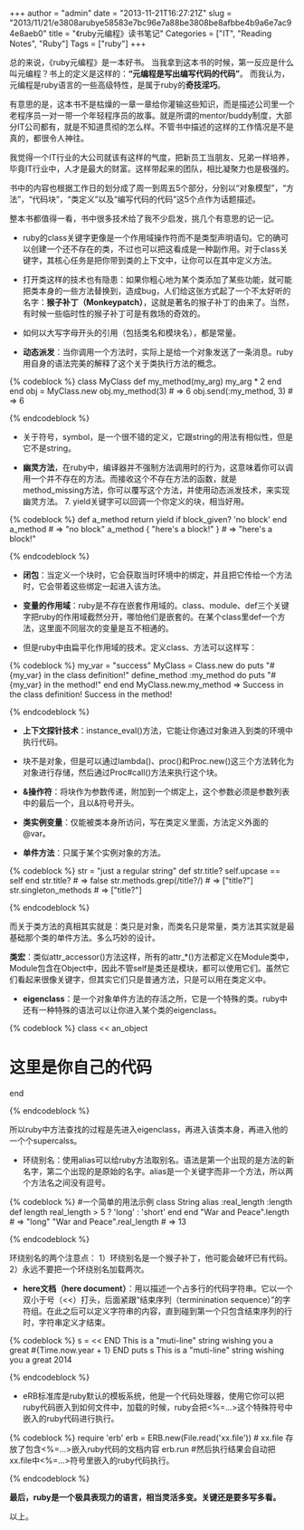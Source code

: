+++
author = "admin"
date = "2013-11-21T16:27:21Z"
slug = "2013/11/21/e3808arubye58583e7bc96e7a88be3808be8afbbe4b9a6e7ac94e8aeb0"
title = "《ruby元编程》读书笔记"
Categories = ["IT", "Reading Notes", "Ruby"]
Tags = ["ruby"]
+++

总的来说，《ruby元编程》是一本好书。 当我拿到这本书的时候，第一反应是什么叫元编程？书上的定义是这样的：**“元编程是写出编写代码的代码”**。 而我认为，元编程是ruby语言的一些高级特性，是属于ruby的**奇技淫巧**。





有意思的是，这本书不是枯燥的一章一章给你灌输这些知识，而是描述公司里一个老程序员一对一带一个年轻程序员的故事。就是所谓的mentor/buddy制度，大部分IT公司都有，就是不知道贯彻的怎么样。不管书中描述的这样的工作情况是不是真的，都很令人神往。





我觉得一个IT行业的大公司就该有这样的气度，把新员工当朋友、兄弟一样培养，毕竟IT行业中，人才是最大的财富。这样带起来的团队，相比凝聚力也是极强的。





书中的内容也根据工作日的划分成了周一到周五5个部分，分别以“对象模型”，“方法”，“代码块”，“类定义”以及“编写代码的代码”这5个点作为话题描述。





整本书都值得一看，书中很多技术给了我不少启发，挑几个有意思的记一记。







  * ruby的class关键字更像是一个作用域操作符而不是类型声明语句。它的确可以创建一个还不存在的类，不过也可以把这看成是一种副作用。对于class关键字，其核心任务是把你带到类的上下文中，让你可以在其中定义方法。



  * 打开类这样的技术也有隐患：如果你粗心地为某个类添加了某些功能，就可能把类本身的一些方法替换到，造成bug，人们给这张方式起了一个不太好听的名字：**猴子补丁（Monkeypatch）**，这就是著名的猴子补丁的由来了。当然，有时候一些临时性的猴子补丁可是有救场的奇效的。



  * 如何以大写字母开头的引用（包括类名和模块名），都是常量。



  * **动态派发**：当你调用一个方法时，实际上是给一个对象发送了一条消息。ruby用自身的语法完美的解释了这个关于类执行方法的概念。





{% codeblock %}
class MyClass
   def my_method(my_arg)
     my_arg * 2
   end
 end
 obj = MyClass.new
 obj.my_method(3) # => 6
 obj.send(:my_method, 3) # => 6

{% endcodeblock %}


<!-- more -->



  * 关于符号，symbol，是一个很不错的定义，它跟string的用法有相似性，但是它不是string。



  * **幽灵方法**，在ruby中，编译器并不强制方法调用时的行为，这意味着你可以调用一个并不存在的方法。而接收这个不存在方法的函数，就是method_missing方法，你可以覆写这个方法，并使用动态派发技术，来实现幽灵方法。 7. yield关键字可以回调一个你定义的块，相当好用。





{% codeblock %}
def a_method
  return yield if block_given? 'no block'
end
a_method # => "no block" 
a_method { "here's a block!" } # => "here's a block!"

{% endcodeblock %}




  * **闭包**：当定义一个块时，它会获取当时环境中的绑定，并且把它传给一个方法时，它会带着这些绑定一起进入该方法。



  * **变量的作用域**：ruby是不存在嵌套作用域的。class、module、def三个关键字把ruby的作用域截然分开，哪怕他们是嵌套的。在某个class里def一个方法，这里面不同层次的变量是互不相通的。



  * 但是ruby中由扁平化作用域的技术。定义class、方法可以这样写：





{% codeblock %}
my_var = "success" 
MyClass = Class.new do 
  puts "#{my_var} in the class definition!" 
  define_method :my_method do
    puts "#{my_var} in the method!" 
  end
end 
MyClass.new.my_method
 => Success in the class definition!
    Success in the method!

{% endcodeblock %}




  * **上下文探针技术**：instance_eval()方法，它能让你通过对象进入到类的环境中执行代码。



  * 块不是对象，但是可以通过lambda()、proc()和Proc.new()这三个方法转化为对象进行存储，然后通过Proc#call()方法来执行这个块。



  * **&操作符**：将块作为参数传递，附加到一个绑定上，这个参数必须是参数列表中的最后一个，且以&符号开头。



  * **类实例变量**：仅能被类本身所访问，写在类定义里面，方法定义外面的@var。



  * **单件方法**：只属于某个实例对象的方法。





{% codeblock %}
str = "just a regular string" 
def str.title?
  self.upcase == self
end 
str.title? # => false 
str.methods.grep(/title?/) # => ["title?"]
str.singleton_methods # => ["title?"]

{% endcodeblock %}




而关于类方法的真相其实就是：类只是对象，而类名只是常量，类方法其实就是最基础那个类的单件方法。多么巧妙的设计。





**类宏**：类似attr_accessor()方法这样，所有的attr_*()方法都定义在Module类中，Module包含在Object中，因此不管self是类还是模块，都可以使用它们。虽然它们看起来很像关键字，但其实它们只是普通方法，只是可以用在类定义中。







  * **eigenclass**：是一个对象单件方法的存活之所，它是一个特殊的类。ruby中还有一种特殊的语法可以让你进入某个类的eigenclass。




{% codeblock %}
class << an_object
# 这里是你自己的代码
end 

{% endcodeblock %}




所以ruby中方法查找的过程是先进入eigenclass，再进入该类本身，再进入他的一个个supercalss。







  * 环绕别名：使用alias可以给ruby方法取别名。语法是第一个出现的是方法的新名字，第二个出现的是原始的名字。alias是一个关键字而非一个方法，所以两个方法名之间没有逗号。 




{% codeblock %}
#一个简单的用法示例 
class String
 alias :real_length :length
 def length
   real_length > 5 ? 'long' : 'short'
 end 
end 
"War and Peace".length # => "long" 
"War and Peace".real_length # => 13

{% endcodeblock %}




环绕别名的两个注意点： 1）环绕别名是一个猴子补丁，他可能会破坏已有代码。 2）永远不要把一个环绕别名加载两次。







  * **here文档（here document）**：用以描述一个占多行的代码字符串。它以一个双小于号（<<）打头，后面紧跟“结束序列（terminination sequence）”的字符组。在此之后可以定义字符串的内容，直到碰到第一个只包含结束序列的行时，字符串定义才结束。 




{% codeblock %}
s = << END This is a "muti-line" string wishing you a great #{Time.now.year + 1}
 END 
puts s This is a "muti-line" string wishing you a great 2014

{% endcodeblock %}




  * eRB标准库是ruby默认的模板系统，他是一个代码处理器，使用它你可以把ruby代码嵌入到如何文件中，加载的时候，ruby会把<%=...>这个特殊符号中嵌入的ruby代码进行执行。 




{% codeblock %}
require 'erb' 
erb = ERB.new(File.read('xx.file')) # xx.file 存放了包含<%=...>嵌入ruby代码的文档内容 
erb.run #然后执行结果会自动把xx.file中<%=...>符号里嵌入的ruby代码执行。

{% endcodeblock %}




**最后，ruby是一个极具表现力的语言，相当灵活多变。关键还是要多写多看。**





以上。



